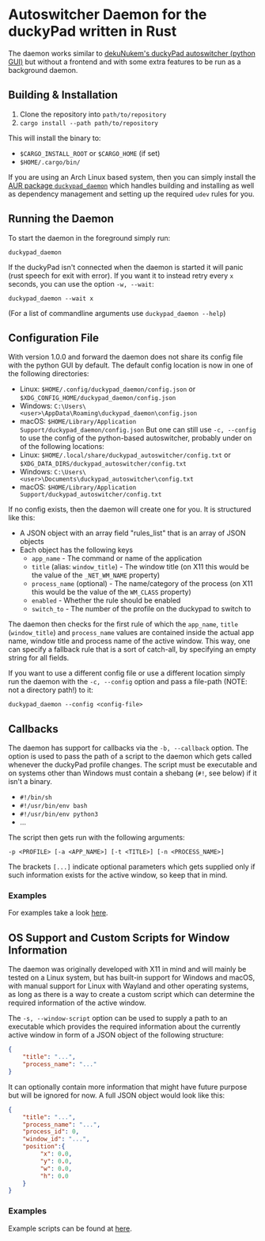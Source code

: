 # Autoswitcher Daemon for the duckyPad written in Rust
The daemon works similar to [dekuNukem's duckyPad autoswitcher (python GUI)](https://github.com/dekuNukem/duckyPad-profile-autoswitcher)
but without a frontend and with some extra features to be run as a background daemon.

## Building & Installation
1. Clone the repository into `path/to/repository`
2. `cargo install --path path/to/repository`

This will install the binary to:
- `$CARGO_INSTALL_ROOT` or `$CARGO_HOME` (if set)
- `$HOME/.cargo/bin/`

If you are using an Arch Linux based system, then you can simply install the [AUR package `duckypad_daemon`](https://aur.archlinux.org/packages/duckypad_daemon)
 which handles building and installing as well as dependency management and setting up the required `udev` rules for you.

## Running the Daemon
To start the daemon in the foreground simply run:
```
duckypad_daemon
```
If the duckyPad isn't connected when the daemon is started it will panic (rust speech for exit with error).
If you want it to instead retry every `x` seconds, you can use the option `-w, --wait`:
```
duckypad_daemon --wait x
```
(For a list of commandline arguments use `duckypad_daemon --help`)

## Configuration File
With version 1.0.0 and forward the daemon does not share its config file with the python GUI by default. 
The default config location is now in one of the following directories:
- Linux: `$HOME/.config/duckypad_daemon/config.json` or `$XDG_CONFIG_HOME/duckypad_daemon/config.json`
- Windows: `C:\Users\<user>\AppData\Roaming\duckypad_daemon\config.json`
- macOS: `$HOME/Library/Application Support/duckypad_daemon/config.json`
But one can still use `-c, --config` to use the config of the python-based autoswitcher, probably under on of the following locations:
- Linux: `$HOME/.local/share/duckypad_autoswitcher/config.txt` or `$XDG_DATA_DIRS/duckypad_autoswitcher/config.txt`
- Windows: `C:\Users\<user>\Documents\duckypad_autoswitcher\config.txt`
- macOS: `$HOME/Library/Application Support/duckypad_autoswitcher/config.txt`

If no config exists, then the daemon will create one for you. It is structured like this:
- A JSON object with an array field "rules_list" that is an array of JSON objects
- Each object has the following keys
  - `app_name` - The command or name of the application
  - `title` (alias: `window_title`) - The window title (on X11 this would be the value of the `_NET_WM_NAME` property)
  - `process_name` (optional) - The name/category of the process (on X11 this would be the value of the `WM_CLASS` property)
  - `enabled` - Whether the rule should be enabled 
  - `switch_to` - The number of the profile on the duckypad to switch to

The daemon then checks for the first rule of which the `app_name`, `title` (`window_title`) and `process_name` values 
are contained inside the actual app name, window title and process name of the active window. This way, one can 
specify a fallback rule that is a sort of catch-all, by specifying an empty string for all fields.

If you want to use a different config file or use a different location simply run the daemon with the 
`-c, --config` option and pass a file-path (NOTE: not a directory path!) to it:
```
duckypad_daemon --config <config-file>
```

## Callbacks
The daemon has support for callbacks via the `-b, --callback` option. The option is used to pass the path of a script 
to the daemon which gets called whenever the duckyPad profile changes. The script must be executable and on systems 
other than Windows must contain a shebang (`#!`, see below) if it isn't a binary.
- `#!/bin/sh`
- `#!/usr/bin/env bash`
- `#!/usr/bin/env python3`
- ...

The script then gets run with the following arguments:
```
-p <PROFILE> [-a <APP_NAME>] [-t <TITLE>] [-n <PROCESS_NAME>]
```
The brackets `[...]` indicate optional parameters which gets supplied only if such information exists for the active 
window, so keep that in mind.

### Examples
For examples take a look [here](https://github.com/traumweh/duckypad_daemon/tree/main/examples/callbacks).

## OS Support and Custom Scripts for Window Information
The daemon was originally developed with X11 in mind and will mainly be tested on a Linux system, but has built-in 
support for Windows and macOS, with manual support for Linux with Wayland and other operating systems, as long as
there is a way to create a custom script which can determine the required information of the active window.

The `-s, --window-script` option can be used to supply a path to an executable which provides the required information 
about the currently active window in form of a JSON object of the following structure:
```json
{
    "title": "...",
    "process_name": "..."
}
```
It can optionally contain more information that might have future purpose but will be ignored for now. A full JSON 
object would look like this:
```json
{
    "title": "...",
    "process_name": "...",
    "process_id": 0,
    "window_id": "...",
    "position":{
         "x": 0.0,
         "y": 0.0,
         "w": 0.0,
         "h": 0.0
    }
}
```

### Examples
Example scripts can be found at [here](https://github.com/traumweh/duckypad_daemon/tree/main/examples/window-scripts).
